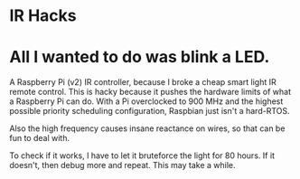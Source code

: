 IR Hacks
========

All I wanted to do was blink a LED.
===================================

A Raspberry Pi (v2) IR controller, because I broke a cheap smart light IR remote
control. This is hacky because it pushes the hardware limits of what a Raspberry
Pi can do. With a Pi overclocked to 900 MHz and the highest possible priority
scheduling configuration, Raspbian just isn't a hard-RTOS.

Also the high frequency causes insane reactance on wires, so that can be fun to
deal with.

To check if it works, I have to let it bruteforce the light for 80 hours. If it
doesn't, then debug more and repeat. This may take a while.

